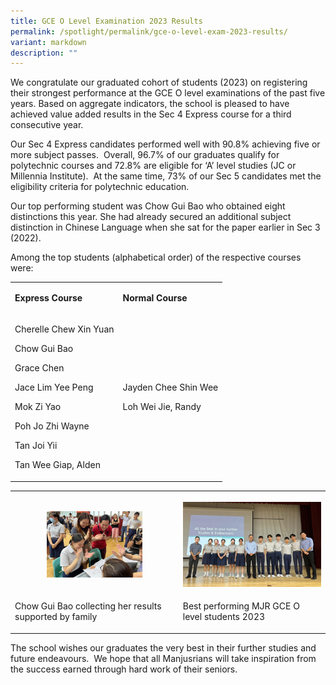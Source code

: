 ```yaml
---
title: GCE O Level Examination 2023 Results
permalink: /spotlight/permalink/gce-o-level-exam-2023-results/
variant: markdown
description: ""
---
```

<p>We congratulate our graduated cohort of students (2023) on registering their strongest performance at the GCE O level examinations of the past five years. Based on aggregate indicators, the school is pleased to have achieved value added results in the Sec 4 Express course for a third consecutive year.</p><p>Our Sec 4 Express candidates performed well with 90.8% achieving five or more subject passes. &nbsp;Overall, 96.7% of our graduates qualify for polytechnic courses and 72.8% are eligible for ‘A’ level studies (JC or Millennia Institute).&nbsp; At the same time, 73% of our Sec 5 candidates met the eligibility criteria for polytechnic education.</p><p>Our top performing student was Chow Gui Bao who obtained eight distinctions this year. She had already secured an additional subject distinction in Chinese Language when she sat for the paper earlier in Sec 3 (2022).</p><p>Among the top students (alphabetical order) of the respective courses were:</p><table><tbody><tr><td rowspan="1" colspan="1"><p><strong>Express Course</strong></p></td><td rowspan="1" colspan="1"><p><strong>Normal Course</strong></p></td></tr><tr><td rowspan="1" colspan="1"><p>Cherelle Chew Xin Yuan</p><p>Chow Gui Bao</p><p>Grace Chen</p><p>Jace Lim Yee Peng</p><p>Mok Zi Yao</p><p>Poh Jo Zhi Wayne</p><p>Tan Joi Yii</p><p>Tan Wee Giap, Alden</p></td><td rowspan="1" colspan="1"><p>Jayden Chee Shin Wee</p><p>Loh Wei Jie, Randy</p></td></tr></tbody></table><table><tbody><tr><th rowspan="1" colspan="1"><p></p><div class="isomer-image-wrapper"><img style="width: 60%;" height="auto" width="100%" alt="" src="/images/Spotlight/O Result 2023/O_Result_1.jpg"></div></th><th rowspan="1" colspan="1"><p></p><div class="isomer-image-wrapper"><img style="width: 100%" height="auto" width="100%" alt="" src="/images/Spotlight/O Result 2023/O_Result_2.jpg"></div></th></tr><tr><td rowspan="1" colspan="1"><p>Chow Gui Bao collecting her results supported by family</p></td><td rowspan="1" colspan="1"><p>Best performing MJR GCE O level students 2023</p></td></tr></tbody></table><p>The school wishes our graduates the very best in their further studies and future endeavours.&nbsp; We hope that all Manjusrians will take inspiration from the success earned through hard work of their seniors.</p><p></p>